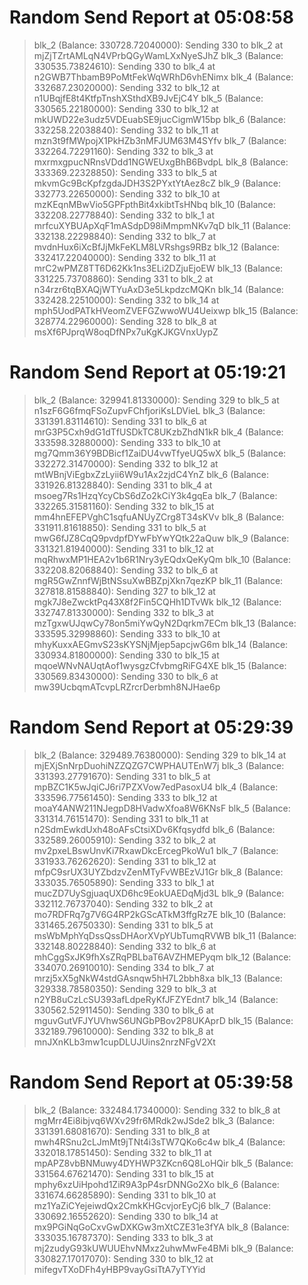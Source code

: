 
# Random Send Report at 05:08:58
> blk_2 (Balance: 330728.72040000): Sending 330 to blk_2 at mjZjTZrtAMLqN4VPrbQGyWamLXxNyeSJhZ
> blk_3 (Balance: 330535.73824610): Sending 330 to blk_4 at n2GWB7ThbamB9PoMtFekWqWRhD6vhENimx
> blk_4 (Balance: 332687.23020000): Sending 332 to blk_12 at n1UBqjfE8t4KtfpTnshXSthdXB9JvEjC4Y
> blk_5 (Balance: 330565.22180000): Sending 330 to blk_12 at mkUWD22e3udz5VDEuabSE9jucCigmW15bp
> blk_6 (Balance: 332258.22038840): Sending 332 to blk_11 at mzn3t9fMWpojX1PkHZb3nMFJUM63M4SYfv
> blk_7 (Balance: 332264.72291160): Sending 332 to blk_3 at mxrmxgpucNRnsVDdd1NGWEUxgBhB6BvdpL
> blk_8 (Balance: 333369.22328850): Sending 333 to blk_5 at mkvmGc9BcKpfzgdaJDH3S2PYxtYtAez8cZ
> blk_9 (Balance: 332773.22650000): Sending 332 to blk_10 at mzKEqnMBwVio5GPFpthBit4xkibtTsHNbq
> blk_10 (Balance: 332208.22778840): Sending 332 to blk_1 at mrfcuXYBUApXqF1mASdpD98iMmpmNKv7qD
> blk_11 (Balance: 332138.22298840): Sending 332 to blk_7 at mvdnHux6iXcBfJjMkFeKLM8LVRshgs9RBz
> blk_12 (Balance: 332417.22040000): Sending 332 to blk_11 at mrC2wPMZ8TT6D62Kk1ns3ELi2DZjuEjoEW
> blk_13 (Balance: 331225.73708860): Sending 331 to blk_2 at n34rzr6tqBXAQjWTYuAxD3e5LkpdzcMQKn
> blk_14 (Balance: 332428.22510000): Sending 332 to blk_14 at mph5UodPATkHVeomZVEFGZwwoWU4Ueixwp
> blk_15 (Balance: 328774.22960000): Sending 328 to blk_8 at msXf6PJprqW8oqDfNPx7uKgKJKGVnxUypZ

# Random Send Report at 05:19:21
> blk_2 (Balance: 329941.81330000): Sending 329 to blk_5 at n1szF6G6fmqFSoZupvFChfjoriKsLDVieL
> blk_3 (Balance: 331391.83114610): Sending 331 to blk_6 at mrG3P5Cxh9dG1dTfUSDkTC8UKzbZhdN1kR
> blk_4 (Balance: 333598.32880000): Sending 333 to blk_10 at mg7Qmm36Y9BDBicf1ZaiDU4vwTfyeUQ5wX
> blk_5 (Balance: 332272.31470000): Sending 332 to blk_12 at mtWBnjViEgbxZzLyii6W9u1Ax2zjdC4YnZ
> blk_6 (Balance: 331926.81328840): Sending 331 to blk_4 at msoeg7Rs1HzqYcyCbS6dZo2kCiY3k4gqEa
> blk_7 (Balance: 332265.31581160): Sending 332 to blk_15 at mm4hnEFEPVghC1sqfuANUyZCrg8T34sKVv
> blk_8 (Balance: 331911.81618850): Sending 331 to blk_5 at mwG6fJZ8CqQ9pvdpfDYwFbYwYQtk22aQuw
> blk_9 (Balance: 331321.81940000): Sending 331 to blk_12 at mqRhwxMP1HEA2v1b6R1Nry3yEQdxQeKyQm
> blk_10 (Balance: 332208.82068840): Sending 332 to blk_6 at mgR5GwZnnfWjBtNSsuXwBBZpjXkn7qezKP
> blk_11 (Balance: 327818.81588840): Sending 327 to blk_12 at mgk7J8eZwcktPq43X8f2Fin5CQHh1DTvWk
> blk_12 (Balance: 332747.81330000): Sending 332 to blk_3 at mzTgxwUJqwCy78on5miYwQyN2Dqrkm7ECm
> blk_13 (Balance: 333595.32998860): Sending 333 to blk_10 at mhyKuxxAEGmvS23sKYSNjMjep5apcjwG6m
> blk_14 (Balance: 330934.81800000): Sending 330 to blk_15 at mqoeWNvNAUqtAof1wysgzCfvbmgRiFG4XE
> blk_15 (Balance: 330569.83430000): Sending 330 to blk_6 at mw39UcbqmATcvpLRZrcrDerbmh8NJHae6p

# Random Send Report at 05:29:39
> blk_2 (Balance: 329489.76380000): Sending 329 to blk_14 at mjEXjSnNrpDuohiNZZQZG7CWPHAUTEnW7j
> blk_3 (Balance: 331393.27791670): Sending 331 to blk_5 at mpBZC1K5wJqiCJ6ri7PZXVow7edPasoxU4
> blk_4 (Balance: 333596.77561450): Sending 333 to blk_12 at moaY4ANW211NJegpD8HVadwXfoa8W6KNsF
> blk_5 (Balance: 331314.76151470): Sending 331 to blk_11 at n2SdmEwkdUxh48oAFsCtsiXDv6Kfqsydfd
> blk_6 (Balance: 332589.26005910): Sending 332 to blk_2 at mv2pxeLBswUnvKi7RxawDkcErcegPkoWu1
> blk_7 (Balance: 331933.76262620): Sending 331 to blk_12 at mfpC9srUX3UYZbdzvZenMTyFvWBEzVJ1Gr
> blk_8 (Balance: 333035.76505890): Sending 333 to blk_1 at mucZD7UySgjuaqUXD6hc9EokUAEDqMjd3L
> blk_9 (Balance: 332112.76737040): Sending 332 to blk_2 at mo7RDFRq7g7V6G4RP2kGScATkM3ffgRz7E
> blk_10 (Balance: 331465.26750330): Sending 331 to blk_5 at msWbMphYqDssQssDHAorXVpYUbTumqRVWB
> blk_11 (Balance: 332148.80228840): Sending 332 to blk_6 at mhCggSxJK9fhXsZRqPBLbaT6AVZHMEPyqm
> blk_12 (Balance: 334070.26910010): Sending 334 to blk_7 at mrzj5xX5gNkW4stdGAsnqw5hH7L2bbh8xa
> blk_13 (Balance: 329338.78580350): Sending 329 to blk_3 at n2YB8uCzLcSU393afLdpeRyKfJFZYEdnt7
> blk_14 (Balance: 330562.52911450): Sending 330 to blk_6 at mguvGutVFJYUVhwS6UNGbPBov2P8UKAprD
> blk_15 (Balance: 332189.79610000): Sending 332 to blk_8 at mnJXnKLb3mw1cupDLUJUins2nrzNFgV2Xt

# Random Send Report at 05:39:58
> blk_2 (Balance: 332484.17340000): Sending 332 to blk_8 at mgMrr4Ei8ibjvq6WXv29fr6MRdk2wJSde2
> blk_3 (Balance: 331391.68081670): Sending 331 to blk_8 at mwh4RSnu2cLJmMt9jTNt4i3sTW7QKo6c4w
> blk_4 (Balance: 332018.17851450): Sending 332 to blk_11 at mpAPZ8vbBNMuwy4DYHWP3ZKcn6Q8LoHQir
> blk_5 (Balance: 331564.67621470): Sending 331 to blk_15 at mphy6xzUiHpohd1ZiR9A3pP4srDNNGo2Xo
> blk_6 (Balance: 331674.66285890): Sending 331 to blk_10 at mz1YaZiCYejeiwdQx2CmkKHGcvjorEyCj6
> blk_7 (Balance: 330692.16552620): Sending 330 to blk_14 at mx9PGiNqGoCxvGwDXKGw3mXtCZE31e3fYA
> blk_8 (Balance: 333035.16787370): Sending 333 to blk_3 at mj2zudyG93kUWUUEhvNMxz2uhwMwFe4BMi
> blk_9 (Balance: 330827.17017070): Sending 330 to blk_12 at mifegvTXoDFh4yHBP9vayGsiTtA7yTYYid
